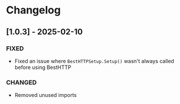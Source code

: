 ﻿# Changelog

## [1.0.3] - 2025-02-10

### FIXED

- Fixed an issue where `BestHTTPSetup.Setup()` wasn't always called before using BestHTTP

### CHANGED

- Removed unused imports
